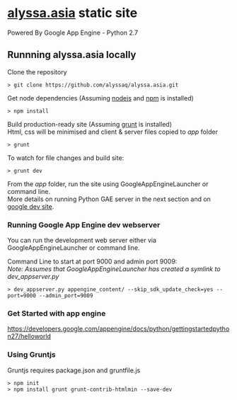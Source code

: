 [alyssa.asia](http://www.alyssa.asia) static site
=========

Powered By Google App Engine - Python 2.7

## Runnning alyssa.asia locally
Clone the repository  

    > git clone https://github.com/alyssaq/alyssa.asia.git

Get node dependencies (Assuming [nodejs](http://nodejs.org) and [npm](https://npmjs.org) is installed)

    > npm install

Build production-ready site (Assuming [grunt](http://gruntjs.com) is installed)   
Html, css will be minimised and client & server files copied to *app* folder   

    > grunt 

To watch for file changes and build site:
  
    > grunt dev

From the *app* folder, run the site using GoogleAppEngineLauncher or command line.   
More details on running Python GAE server in the next section and on [google dev site](https://developers.google.com/appengine/docs/python/tools/devserver).

### Running Google App Engine dev webserver
You can run the development web server either via GoogleAppEngineLauncher or command line.

Command Line to start at port 9000 and admin port 9009:    
*Note: Assumes that GoogleAppEngineLauncher has created a symlink to dev_appserver.py* 

    > dev_appserver.py appengine_content/ --skip_sdk_update_check=yes --port=9000 --admin_port=9009

### Get Started with app engine
https://developers.google.com/appengine/docs/python/gettingstartedpython27/helloworld

### Using Gruntjs
Gruntjs requires package.json and gruntfile.js   

    > npm init   
    > npm install grunt grunt-contrib-htmlmin --save-dev

